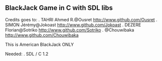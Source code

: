 BlackJack Game in C with SDL libs
----------------------------------

Credits goes to:
. TAHRI Ahmed R.@Ousret http://www.github.com/Ousret
. SIMON Jérémy@Jokoast http://www.github.com/Jokoast
. DEZERE Florian@Sotriko http://www.github.com/Sotriko
. @Chouwibaka http://www.github.com/Chouwibaka

This is American BlackJack ONLY

Needed:
. SDL / C 1.2 
